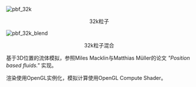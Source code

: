 ![pbf_32k](pbf_32k.gif)
<center> 32k粒子 </center>

![pbf_32k_blend](pbf_32k_blend.gif)
<center> 32k粒子混合 </center>

基于3D位置的流体模拟，参照Miles Macklin与Matthias Müller的论文 *"Position based fluids."* 实现。

渲染使用OpenGL实例化，模拟计算使用OpenGL Compute Shader。
